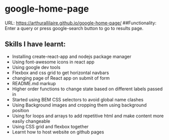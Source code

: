 # google-home-page #
URL: https://arthurallilaire.github.io/google-home-page/
##Functionality:
Enter a query or press google-search button to go to results page.
## Skills I have learnt: ##
* Installing create-react-app and nodejs package manager
* Using font-awesome icons in react app
* Using google dev tools
* Flexbox and css grid to get horizontal navbars
* changing page of React app on submit of form
* README.md markup
* Higher order functions to change state based on different labels passed in
* Started using BEM CSS selectors to avoid global name clashes
* Using Background images and cropping them using background position
* Using for loops and arrays to add repetitive html and make content more easily changeable
* Using CSS grid and flexbox together
* Learnt how to host website on github pages

